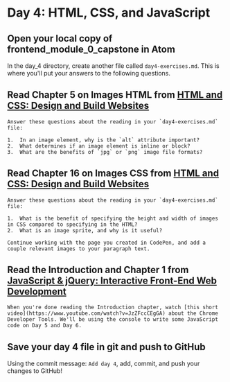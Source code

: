 # Day 4: HTML, CSS, and JavaScript

## Open your local copy of frontend_module_0_capstone in Atom

In the day_4 directory, create another file called `day4-exercises.md`. This is where you'll put your answers to the following questions.

## Read Chapter 5 on Images HTML from [HTML and CSS: Design and Build Websites](http://www.amazon.com/HTML-CSS-Design-Build-Websites/dp/1118008189/ref=sr_1_3?ie=UTF8&qid=1459879147&sr=8-3&keywords=duckett)

    Answer these questions about the reading in your `day4-exercises.md` file:

    1.  In an image element, why is the `alt` attribute important?
    2.  What determines if an image element is inline or block?
    3.  What are the benefits of `jpg` or `png` image file formats?

## Read Chapter 16 on Images CSS from [HTML and CSS: Design and Build Websites](http://www.amazon.com/HTML-CSS-Design-Build-Websites/dp/1118008189/ref=sr_1_3?ie=UTF8&qid=1459879147&sr=8-3&keywords=duckett)

    Answer these questions about the reading in your `day4-exercises.md` file:

    1.  What is the benefit of specifying the height and width of images in CSS compared to specifying in the HTML?
    2.  What is an image sprite, and why is it useful?

    Continue working with the page you created in CodePen, and add a couple relevant images to your paragraph text.

## Read the Introduction and Chapter 1 from [JavaScript & jQuery: Interactive Front-End Web Development](https://www.amazon.com/JavaScript-JQuery-Interactive-Front-End-Development/dp/1118531647/ref=sr_1_5?ie=UTF8&qid=1541447422&sr=8-5&keywords=duckett)

    When you're done reading the Introduction chapter, watch [this short video](https://www.youtube.com/watch?v=JzZFccCEgGA) about the Chrome Developer Tools. We'll be using the console to write some JavaScript code on Day 5 and Day 6.

## Save your day 4 file in git and push to GitHub

Using the commit message: `Add day 4`, add, commit, and push your changes to GitHub!
